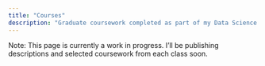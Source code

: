 ```yaml
---
title: "Courses"
description: "Graduate coursework completed as part of my Data Science master's at the University of Virginia."
---
```


Note: This page is currently a work in progress. I’ll be publishing descriptions and selected coursework from each class soon.